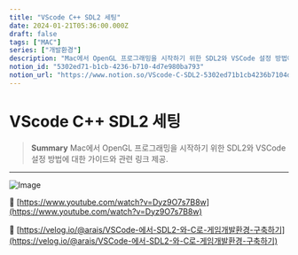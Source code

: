 ```yaml
---
title: "VScode C++ SDL2 세팅"
date: 2024-01-21T05:36:00.000Z
draft: false
tags: ["MAC"]
series: ["개발환경"]
description: "Mac에서 OpenGL 프로그래밍을 시작하기 위한 SDL2와 VSCode 설정 방법에 대한 가이드와 관련 링크 제공."
notion_id: "5302ed71-b1cb-4236-b710-4d7e980ba793"
notion_url: "https://www.notion.so/VScode-C-SDL2-5302ed71b1cb4236b7104d7e980ba793"
---
```


# VScode C++ SDL2 세팅

> **Summary**
> Mac에서 OpenGL 프로그래밍을 시작하기 위한 SDL2와 VSCode 설정 방법에 대한 가이드와 관련 링크 제공.

---

![Image](https://prod-files-secure.s3.us-west-2.amazonaws.com/09ccd4d5-876c-4bba-bbdf-cc77a0a11257/caa21a36-70db-48a1-b9f3-5fd016bf6dfd/Untitled.png?X-Amz-Algorithm=AWS4-HMAC-SHA256&X-Amz-Content-Sha256=UNSIGNED-PAYLOAD&X-Amz-Credential=ASIAZI2LB4665PKGPIRZ%2F20250724%2Fus-west-2%2Fs3%2Faws4_request&X-Amz-Date=20250724T083640Z&X-Amz-Expires=3600&X-Amz-Security-Token=IQoJb3JpZ2luX2VjEAAaCXVzLXdlc3QtMiJGMEQCIGhy17aPk7FlT6Vvo92gJMZymi49FxUaBavtXIM6r5a2AiACwMN7p6TZE1W6roroSNWaD11TpvT%2Fn9IYBstgdX7hwir%2FAwgpEAAaDDYzNzQyMzE4MzgwNSIMob%2BnRP8f9AJPZr4VKtwDJ3x6JHkvEUZroH%2FKA3gRyeRMXyyID0qicTmYRRdHRm%2B7muhWVhZR0fxQq3hoSG%2FchaH%2BdCRWUgbThaWqTKFYpgxH%2BIFuvKb2EREFesBBDj4U%2Bc7IVj3WqAqIG8j21YZ83oh30QqtywaqMmgfVNViWg6lMgDAmcR7MNWmPoZiOit6zmd%2FO%2FchOwh826kqn2UjGzj1KtDSIoQpAV%2Fu6tBqqmN38Et3XcZFWb0VAB5jBxI2lXN5FvekZFP5UYccyQqL4nxT8YczjgUSWpyEGTL30KWLl7cBu2DpgMHyA2wTdu0nHpp9ss7%2B%2Bl7nyzzk%2F%2FguYroLXFtnyYTFnBb2zNvXVj87cypfo47mzXk6%2BTjgl%2FNjoQNR7pCbpnCSm5rJsNNeVyj9vu2yI9XCV%2BaYv%2B8NOPCWZD2grPTfzHUe%2BiYjgzN9OBxxz6EyyTnjaQx0LwQlOfvx96Wy1ENG8r0ErsivH19rG9%2B5vljwKbgbXgUoiIb0X2Pa3n41MhhhjrJErlKFegI5CELHvCgHoFC3R0DEFC2aniJZ%2FsAk0arU8g7PKqCX6tfIRxMnpOcu24jc5%2BcyZ879OK0U5klr94c4R6xp8f4HZyA68fxjrQIEaABTNBqvd6LR8gGtpC8AWq4wyc%2BHxAY6pgFNsLgg2WYeBCkbCgb7TZXgieBate4eIjcg%2ByL61sPJOSRwhAitwxF5HkR6pzgtI%2B%2FAfZWt0zj%2BSoxcEFLwEIK%2FT7tWHsIq6qnytEHqFeXy%2BNGBmxZBQlq78GSKOpZr8%2B99AU65Y6q%2BKVpLQuoISp2DosdDjrKIEiOMSLNAGuoB%2BBV6hs84SZX3EWZ0skwvDT9GDYLzhI85d15sfIzfVSthlhmqxj4Y&X-Amz-Signature=8a60f88ae438865f713853fa662628b08b426abe5a907f35870794369bf2e06d&X-Amz-SignedHeaders=host&x-amz-checksum-mode=ENABLED&x-id=GetObject)

🔗 [https://www.youtube.com/watch?v=Dyz9O7s7B8w](https://www.youtube.com/watch?v=Dyz9O7s7B8w)

🔗 [https://velog.io/@arais/VSCode-에서-SDL2-와-C로-게임개발환경-구축하기](https://velog.io/@arais/VSCode-에서-SDL2-와-C로-게임개발환경-구축하기)


